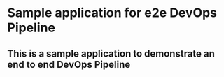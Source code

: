 # Sample application for e2e DevOps Pipeline
## This is a sample application to demonstrate an end to end DevOps Pipeline

